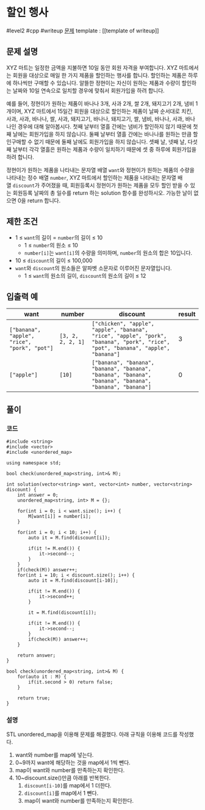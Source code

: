 # 할인 행사

#level2 #cpp #writeup
[문제](https://school.programmers.co.kr/learn/courses/30/lessons/131127)
template : [[template of writeup]]

## 문제 설명

XYZ 마트는 일정한 금액을 지불하면 10일 동안 회원 자격을 부여합니다. XYZ 마트에서는 회원을 대상으로 매일 한 가지 제품을 할인하는 행사를 합니다. 할인하는 제품은 하루에 하나씩만 구매할 수 있습니다. 알뜰한 정현이는 자신이 원하는 제품과 수량이 할인하는 날짜와 10일 연속으로 일치할 경우에 맞춰서 회원가입을 하려 합니다.

예를 들어, 정현이가 원하는 제품이 바나나 3개, 사과 2개, 쌀 2개, 돼지고기 2개, 냄비 1개이며, XYZ 마트에서 15일간 회원을 대상으로 할인하는 제품이 날짜 순서대로 치킨, 사과, 사과, 바나나, 쌀, 사과, 돼지고기, 바나나, 돼지고기, 쌀, 냄비, 바나나, 사과, 바나나인 경우에 대해 알아봅시다. 첫째 날부터 열흘 간에는 냄비가 할인하지 않기 때문에 첫째 날에는 회원가입을 하지 않습니다. 둘째 날부터 열흘 간에는 바나나를 원하는 만큼 할인구매할 수 없기 때문에 둘째 날에도 회원가입을 하지 않습니다. 셋째 날, 넷째 날, 다섯째 날부터 각각 열흘은 원하는 제품과 수량이 일치하기 때문에 셋 중 하루에 회원가입을 하려 합니다.

정현이가 원하는 제품을 나타내는 문자열 배열 `want`와 정현이가 원하는 제품의 수량을 나타내는 정수 배열 `number`, XYZ 마트에서 할인하는 제품을 나타내는 문자열 배열 `discount`가 주어졌을 때, 회원등록시 정현이가 원하는 제품을 모두 할인 받을 수 있는 회원등록 날짜의 총 일수를 return 하는 solution 함수를 완성하시오. 가능한 날이 없으면 0을 return 합니다.

## 제한 조건

- 1 ≤ `want`의 길이 = `number`의 길이 ≤ 10
    - 1 ≤ `number`의 원소 ≤ 10
    - `number[i]`는 `want[i]`의 수량을 의미하며, `number`의 원소의 합은 10입니다.
- 10 ≤ `discount`의 길이 ≤ 100,000
- `want`와 `discount`의 원소들은 알파벳 소문자로 이루어진 문자열입니다.
    - 1 ≤ `want`의 원소의 길이, `discount`의 원소의 길이 ≤ 12

## 입출력 예

| want                                         | number            | discount                                                                                                                         | result |
| -------------------------------------------- | ----------------- | -------------------------------------------------------------------------------------------------------------------------------- | ------ |
| `["banana", "apple", "rice", "pork", "pot"]` | `[3, 2, 2, 2, 1]` | `["chicken", "apple", "apple", "banana", "rice", "apple", "pork", "banana", "pork", "rice", "pot", "banana", "apple", "banana"]` | 3      |
| `["apple"]`                                  | `[10]`            | `["banana", "banana", "banana", "banana", "banana", "banana", "banana", "banana", "banana", "banana"]`                           | 0      |

## 풀이

### 코드

```
#include <string>
#include <vector>
#include <unordered_map>

using namespace std;

bool check(unordered_map<string, int>& M);

int solution(vector<string> want, vector<int> number, vector<string> discount) {
    int answer = 0;
    unordered_map<string, int> M = {};
    
    for(int i = 0; i < want.size(); i++) {
        M[want[i]] = number[i];
    }
    
    for(int i = 0; i < 10; i++) {
        auto it = M.find(discount[i]);
        
        if(it != M.end()) {
            it->second--;
        }
    }
    if(check(M)) answer++;
    for(int i = 10; i < discount.size(); i++) {
        auto it = M.find(discount[i-10]);
        
        if(it != M.end()) {
            it->second++;
        }
        
        it = M.find(discount[i]);
        
        if(it != M.end()) {
            it->second--;
        }
        if(check(M)) answer++;
    }
    
    return answer;
}

bool check(unordered_map<string, int>& M) {
    for(auto it : M) {
        if(it.second > 0) return false;
    }
    
    return true;
}

```

### 설명

STL unordered_map을 이용해 문제를 해결했다. 아래 규칙을 이용해 코드를 작성했다.

1. want와 number를 map에 넣는다.
2. 0~9까지 want에 해당하는 것을 map에서 1씩 뺀다.
3. map이 want와 number를 만족하는지 확인한다.
4. 10~discount.size()만큼 아래를 반복한다.
	1. `discount[i-10]`를 map에서 1 더한다.
	2. `discount[i]`를 map에서 1 뺀다.
	3. map이 want와 number를 만족하는지 확인한다.
